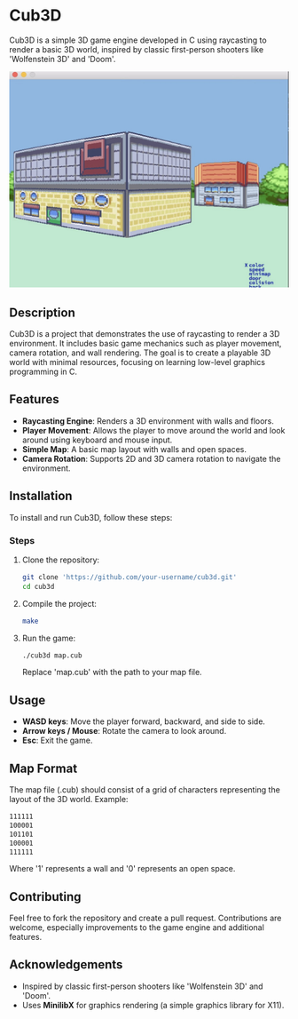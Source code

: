 
# Cub3D

Cub3D is a simple 3D game engine developed in C using raycasting to render a basic 3D world, inspired by classic first-person shooters like 'Wolfenstein 3D' and 'Doom'.

![](assets/screen/IMG_6441.jpg)

## Description

Cub3D is a project that demonstrates the use of raycasting to render a 3D environment. It includes basic game mechanics such as player movement, camera rotation, and wall rendering. The goal is to create a playable 3D world with minimal resources, focusing on learning low-level graphics programming in C.

## Features

- **Raycasting Engine**: Renders a 3D environment with walls and floors.
- **Player Movement**: Allows the player to move around the world and look around using keyboard and mouse input.
- **Simple Map**: A basic map layout with walls and open spaces.
- **Camera Rotation**: Supports 2D and 3D camera rotation to navigate the environment.

## Installation

To install and run Cub3D, follow these steps:

### Steps

1. Clone the repository:

   ```bash
   git clone 'https://github.com/your-username/cub3d.git'
   cd cub3d
   ```

2. Compile the project:

   ```bash
   make
   ```

3. Run the game:

   ```bash
   ./cub3d map.cub
   ```

   Replace 'map.cub' with the path to your map file.

## Usage

- **WASD keys**: Move the player forward, backward, and side to side.
- **Arrow keys / Mouse**: Rotate the camera to look around.
- **Esc**: Exit the game.

## Map Format

The map file (.cub) should consist of a grid of characters representing the layout of the 3D world. Example:

```
111111
100001
101101
100001
111111
```

Where '1' represents a wall and '0' represents an open space.

## Contributing

Feel free to fork the repository and create a pull request. Contributions are welcome, especially improvements to the game engine and additional features.

## Acknowledgements

- Inspired by classic first-person shooters like 'Wolfenstein 3D' and 'Doom'.
- Uses **MinilibX** for graphics rendering (a simple graphics library for X11).
